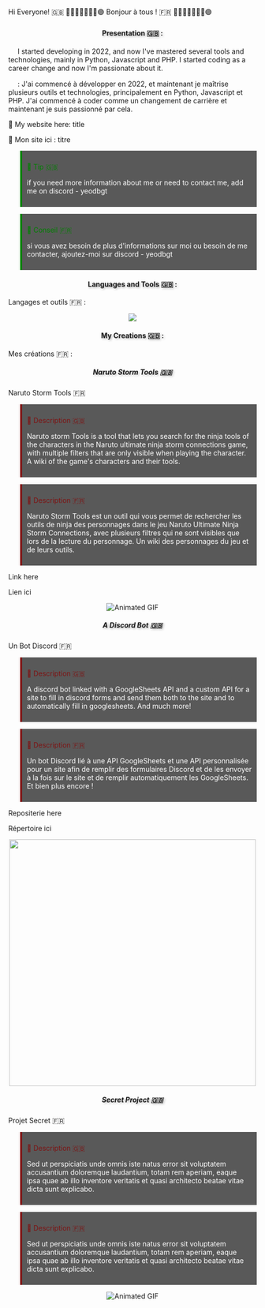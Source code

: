 Hi Everyone! 🇬🇧 🤞🫸🔴🔵🫷🤌🫴🟣
Bonjour à tous ! 🇫🇷 🤞🫸🔴🔵🫷🤌🫴🟣
<h4 align="center" style="text-shadow: 2px 2px 4px rgba(0,0,0,0.3);">Presentation 🇬🇧 :</h4>


<img src="https://flagemoji.net/img/flags/usa-flag.png" width="15px"/> I started developing in 2022, and now I've mastered several tools and technologies, mainly in Python, Javascript and PHP. I started coding as a career change and now I'm passionate about it.

<img src="https://static-00.iconduck.com/assets.00/flag-france-emoji-2048x1279-3lsn6si4.png" width="15px"/> : J'ai commencé à développer en 2022, et maintenant je maîtrise plusieurs outils et technologies, principalement en Python, Javascript et PHP. J'ai commencé à coder comme un changement de carrière et maintenant je suis passionné par cela.

🔗 My website here: title

🔗 Mon site ici : titre

<blockquote style="background-color: #595959; padding: 10px; border-left: 4px solid green;">

<span style="color:green">🐧 Tip 🇬🇧</span><br>

<span style="color:white">if you need more information about me or need to contact me, add me on discord - yeodbgt</span>

</blockquote>

<blockquote style="background-color: #595959; padding: 10px; border-left: 4px solid green;">

<span style="color:green">🐧 Conseil 🇫🇷</span><br>

<span style="color:white">si vous avez besoin de plus d'informations sur moi ou besoin de me contacter, ajoutez-moi sur discord - yeodbgt</span>

</blockquote>

<h4 align="center" style="text-shadow: 2px 2px 4px rgba(0,0,0,0.3);">Languages and Tools 🇬🇧 :</h4>

Langages et outils 🇫🇷 :
<p align="center">

<a href="https://skillicons.dev">

<img src="https://skillicons.dev/icons?i=git,apple,blender,bootstrap,html,css,discord,discordjs,django,docker,flask,github,js,linux,md,mongodb,mysql,sqlite,nodejs,opencv,ps,php,py,sass,sklearn,tailwind,vscode,react,angular,wordpress" />

</a>

</p>

<h4 align="center" style="text-shadow: 2px 2px 4px rgba(0,0,0,0.3);">My Creations 🇬🇧 :</h4>

Mes créations 🇫🇷 :
<h5 align="center" style="text-shadow: 2px 2px 4px rgba(0,0,0,0.3);">Naruto Storm Tools 🇬🇧</h5>

Naruto Storm Tools 🇫🇷
<blockquote style="background-color: #595959; padding: 10px; border-left: 4px solid #7e1313;">

<span style="color: #7e1313">🐧 Description 🇬🇧</span><br>

<span style="color:white">Naruto storm Tools is a tool that lets you search for the ninja tools of the characters in the Naruto ultimate ninja storm connections game, with multiple filters that are only visible when playing the character. A wiki of the game's characters and their tools.</span>

</blockquote>

<blockquote style="background-color: #595959; padding: 10px; border-left: 4px solid #7e1313;">

<span style="color: #7e1313">🐧 Description 🇫🇷</span><br>

<span style="color:white">Naruto Storm Tools est un outil qui vous permet de rechercher les outils de ninja des personnages dans le jeu Naruto Ultimate Ninja Storm Connections, avec plusieurs filtres qui ne sont visibles que lors de la lecture du personnage. Un wiki des personnages du jeu et de leurs outils.</span>

</blockquote>

Link here

Lien ici

<div align="center" style="width: 100%;">

<img src="https://media4.giphy.com/media/v1.Y2lkPTc5MGI3NjExcXY0OWl0emlrcjV2aWMxbmVzYjNlMzEzNnE4eWtrcG04ZXl2aHA1ZiZlcD12MV9pbnRlcm5hbF9naWZfYnlfaWQmY3Q9Zw/EIEWfmguJBQpBaruSo/giphy.gif" alt="Animated GIF" style="max-width: 100%; height: auto; display: inline-block;">

</div>

<h5 align="center" style="text-shadow: 2px 2px 4px rgba(0,0,0,0.3);">A Discord Bot 🇬🇧</h5>

Un Bot Discord 🇫🇷
<blockquote style="background-color: #595959; padding: 10px; border-left: 4px solid #7e1313;">

<span style="color: #7e1313">🐧 Description 🇬🇧</span><br>

<span style="color:white">A discord bot linked with a GoogleSheets API and a custom API for a site to fill in discord forms and send them both to the site and to automatically fill in googlesheets. And much more!</span>

</blockquote>

<blockquote style="background-color: #595959; padding: 10px; border-left: 4px solid #7e1313;">

<span style="color: #7e1313">🐧 Description 🇫🇷</span><br>

<span style="color:white">Un bot Discord lié à une API GoogleSheets et une API personnalisée pour un site afin de remplir des formulaires Discord et de les envoyer à la fois sur le site et de remplir automatiquement les GoogleSheets. Et bien plus encore !</span>

</blockquote>

Repositerie here

Répertoire ici

<div align="center" style=";">

<img width="500px" src="https://i.postimg.cc/0yjvt70D/Botdiscord.png">

</div>

<h5 align="center" style="text-shadow: 2px 2px 4px rgba(0,0,0,0.3);">Secret Project 🇬🇧</h5>

Projet Secret 🇫🇷
<blockquote style="background-color: #595959; padding: 10px; border-left: 4px solid #7e1313;">

<span style="color: #7e1313">🐧 Description 🇬🇧</span><br>

<span style="color:white">Sed ut perspiciatis unde omnis iste natus error sit voluptatem accusantium doloremque laudantium, totam rem aperiam, eaque ipsa quae ab illo inventore veritatis et quasi architecto beatae vitae dicta sunt explicabo.</span>

</blockquote>

<blockquote style="background-color: #595959; padding: 10px; border-left: 4px solid #7e1313;">

<span style="color: #7e1313">🐧 Description 🇫🇷</span><br>

<span style="color:white">Sed ut perspiciatis unde omnis iste natus error sit voluptatem accusantium doloremque laudantium, totam rem aperiam, eaque ipsa quae ab illo inventore veritatis et quasi architecto beatae vitae dicta sunt explicabo.</span>

</blockquote>

<div align="center" style="width: 100%;">

<img src="https://media3.giphy.com/media/v1.Y2lkPTc5MGI3NjExbGVxYmg3dWpkbTVpZDdnNWY1bjM4dDM1ZDlucnl0OWdhY3FpNmVqNSZlcD12MV9pbnRlcm5hbF9naWZfYnlfaWQmY3Q9Zw/xdH0MjQ83lGFVv7gjR/giphy.webp" alt="Animated GIF" style="max-width: 100%; height: auto; display: inline-block;">

</div>
